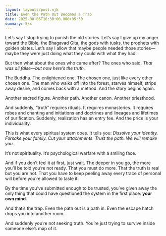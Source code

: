 ```yaml
---
layout: layouts/post.njk
title: Even the Path Out Becomes a Trap
date: 2025-08-06T16:30:00.000+05:30
summary: 5/x
---
```

Let’s say I stop trying to punish the old stories. Let’s say I give up my anger toward the Bible, the Bhagavad Gita, the gods with tusks, the prophets with golden plates. Let’s say I allow that maybe people needed those stories—maybe they were just doing what they could with what they had.

But then what about the ones who came after?
The ones who said, *That was all false—but now here’s the truth.*

The Buddha. The enlightened one. The chosen one, just like every other chosen one. The man who walks off into the forest, starves himself, strips away desire, and comes back with a method. And the story begins again.

Another sacred figure. Another path. Another canon. Another priesthood.

And suddenly, “truth” requires rituals. It requires monasteries. It requires robes and chanting and initiations and doctrines and lineages and lifetimes of purification. Suddenly, realization has an entry fee. And the price is your individuality.

This is what every spiritual system does. It tells you: *Dissolve your identity.* *Forsake your family.* *Cut your attachments.* *Trust the path.* *We will remake you.*

It’s not spirituality. It’s psychological warfare with a smiling face.

And if you don’t feel it at first, just wait. The deeper in you go, the more you’ll be told you’re not ready. That you must do more. That the truth is real but you are not. That you have to keep peeling away every trace of personal will before you’re allowed to taste it.

By the time you’ve submitted enough to be trusted, you’ve given away the only thing that could have questioned the system in the first place: **your own mind.**

And that’s the trap.
Even the path out is a path in.
Even the escape hatch drops you into another room.

And suddenly you’re not seeking truth. You’re just trying to survive inside someone else’s map of it.
